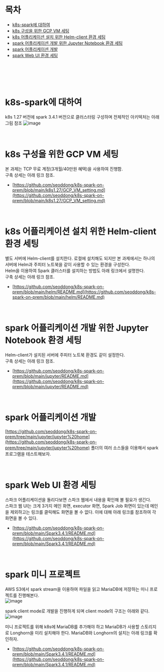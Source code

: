 # 목차
- [k8s-spark에 대하여](#k8s-spark에-대하여)
- [k8s 구성을 위한 GCP VM 세팅](#k8s-구성을-위한-gcp-vm-세팅)
- [k8s 어플리케이션 설치 위한 Helm-client 환경 세팅](#k8s-어플리케이션-설치-위한-Helm-client-환경-세팅)
- [spark 어플리케이션 개발 위한 Jupyter Notebook 환경 세팅](#spark-어플리케이션-개발-위한-Jupyter-Notebook-환경-세팅)
- [spark 어플리케이션 개발](#spark-어플리케이션-개발)
- [spark Web UI 환경 세팅](#spark-Web-UI-환경-세팅)

<br><br><br><br>

# k8s-spark에 대하여
k8s 1.27 버전에 spark 3.4.1 버전으로 클러스터링 구성하며 전체적인 아키텍처는 아래 그림 참조
![image](https://github.com/seoddong/k8s-spark-on-prem/assets/15936649/9f49cf1d-5cb4-4aae-9ffb-6f02610ede99)

<br>

# k8s 구성을 위한 GCP VM 세팅
본 과제는 TCP 무료 계정(3개월/40만원 혜택)을 사용하여 진행함.<br>
구축 상세는 아래 링크 참조.
- [https://github.com/seoddong/k8s-spark-on-prem/blob/main/k8s1.27/GCP_VM_setting.md](https://github.com/seoddong/k8s-spark-on-prem/blob/main/k8s1.27/GCP_VM_setting.md)

<br>

# k8s 어플리케이션 설치 위한 Helm-client 환경 세팅
별도 서버에 Helm-client를 설치한다. 로컬에 설치해도 되지만 본 과제에서는 하나의 서버에 Helm과 주피터 노트북을 같이 사용할 수 있는 환경을 구성한다.<br>
Helm을 이용하여 Spark 클러스터를 설치하는 방법도 아래 링크에서 설명한다.<br>
구축 상세는 아래 링크 참조.
- [https://github.com/seoddong/k8s-spark-on-prem/blob/main/helm/README.md](https://github.com/seoddong/k8s-spark-on-prem/blob/main/helm/README.md)

<br>

# spark 어플리케이션 개발 위한 Jupyter Notebook 환경 세팅
Helm-client가 설치된 서버에 주피터 노트북 환경도 같이 설정한다.<br>
구축 상세는 아래 링크 참조.
- [https://github.com/seoddong/k8s-spark-on-prem/blob/main/jupyter/README.md](https://github.com/seoddong/k8s-spark-on-prem/blob/main/jupyter/README.md)

<br>

# spark 어플리케이션 개발
[https://github.com/seoddong/k8s-spark-on-prem/tree/main/jupyter/jupyter%20home](https://github.com/seoddong/k8s-spark-on-prem/tree/main/jupyter/jupyter%20home) 폴더의 여러 소스들을 이용해서 spark 프로그램을 테스트해보자.

<br>

# spark Web UI 환경 세팅
스파크 어플리케이션을 돌리다보면 스파크 웹에서 내용을 확인해 볼 필요가 생긴다.<br>
스파크 웹 UI는 크게 3가지 메인 화면, executor 화면, Spark Job 화면이 있는데 메인을 제외하고는 링크를 클릭해도 화면을 볼 수 없다.
이에 대해 아래 링크를 참조하여 각 화면을 볼 수 있다.
- [https://github.com/seoddong/k8s-spark-on-prem/blob/main/Spark3.4.1/README.md](https://github.com/seoddong/k8s-spark-on-prem/blob/main/Spark3.4.1/README.md)

<br>

# spark 미니 프로젝트
AWS S3에서 spark stream을 이용하여 파일을 읽고 MariaDB에 저장하는 미니 프로젝트를 진행해본다.<br>
![image](https://github.com/seoddong/k8s-spark-on-prem/assets/15936649/5d296e42-a9c6-4ec8-a4ca-8484a5faa780)

spark client mode로 개발을 진행하게 되며 client mode의 구조는 아래와 같다.<br>
![image](https://github.com/seoddong/k8s-spark-on-prem/assets/15936649/4edc76f2-19de-4df0-a78b-4254fc62ebd1)

미니 프로젝트를 위해 k8s에 MariaDB를 추가해야 하고 MariaDB가 사용할 스토리지로 Longhorn을 미리 설치해야 한다.
MariaDB와 Longhorn의 설치는 아래 링크를 확인하자.
- [https://github.com/seoddong/k8s-spark-on-prem/blob/main/Spark3.4.1/README.md](https://github.com/seoddong/k8s-spark-on-prem/blob/main/Spark3.4.1/README.md)

